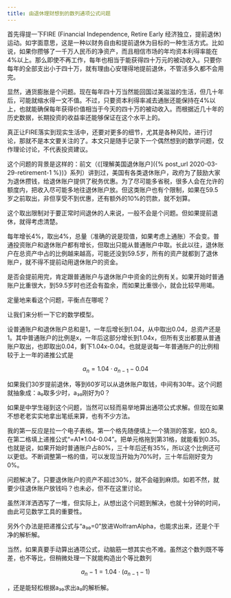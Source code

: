 ```yaml
---
title: 由退休理财想到的数列通项公式问题
---
```


首先得提一下FIRE (Financial Independence, Retire Early 经济独立，提前退休) 运动。如字面意思，这是一种以财务自由和提前退休为目标的一种生活方式。比如说，如果你攒够了一千万人民币的净资产，而且相信市场的年均资本利得率能在4%以上。那么即使不再工作，每年也相当于能获得四十万元的被动收入。只要你每年的全部支出小于四十万，就有理由心安理得地提前退休，不管活多久都不会用完。

显然，通货膨胀是个问题。现在每年四十万当然能回国过美滋滋的生活，但几十年后，可能就缩水得一文不值。不过，只要资本利得率减去通胀还能保持在4%以上，也就能确保每年获得价值相当于今天的四十万的被动收入。而根据近几十年的历史数据，长期投资的收益率还能够保证在这个水平上的。

真正让FIRE落实到现实生活中，还要对更多的细节，尤其是各种风险，进行讨论，那就不是本文要关注的了。本文只是随手记录下一个偶然想到的数学问题，仅作理论讨论，不代表投资建议。

这个问题的背景是这样的：前文（《[理解美国退休账户]({% post_url 2020-03-29-retirement-1 %})》系列）讲到过，美国有各类退休账户，政府为了鼓励大家为退休攒钱，给退休账户提供了税务优惠。为了尽可能多省税，很多人会在允许的额度内，把收入尽可能多地往退休账户放。但这类账户也有个限制，如果在59.5岁之前取出，非但享受不到优惠，还有额外的10%的罚款，就不划算。

这个取出限制对于要正常时间退休的人来说，一般不会是个问题。但如果提前退休，就得考虑清楚。

每年增长4%，取出4%，总量（准确的说是现值，如果考虑上通胀）不会变。普通投资账户和退休账户都有增长，但取出只能从普通账户中取。长此以往，退休账户在总资产中占的比例越来越高，可能还没到59.5岁，所有的资产就都到了退休账户，就不得不提前动用退休账户的资金。

是否会提前用完，肯定跟普通账户与退休账户中资金的比例有关。如果开始时普通账户比重很大，到59.5岁时也还会有盈余，而如果比重很小，就会比较早用竭。

定量地来看这个问题，平衡点在哪呢？

让我们来分析一下它的数学模型。

设普通账户和退休账户总和是1，一年后增长到1.04，从中取出0.04，总资产还是1。其中普通账户的比例是x，一年后这部分增长到1.04x，但所有支出都要从普通账户取出，也即取出0.04，剩下1.04x-0.04。也就是说每一年普通账户的比例相较于上一年的递推公式是


$$
a_n = 1.04 \cdot a_{n-1} - 0.04
$$



如果我们30岁提前退休，等到60岁可以从退休账户取钱，中间有30年。这个问题就抽象成：a₀取多少时，a₃₀刚好为0？

如果是中学生碰到这个问题，当然可以轻而易举地算出通项公式求解。但现在如果不想老老实实地拿出笔纸来算，也有不少方法。

我的第一反应是拉一个电子表格。第一个格先随便填上一个猜测的答案，如0.8。在第二格填上递推公式“=A1*1.04-0.04”。把单元格拖到第31格，就能看到0.35。也就是说，如果开始时普通账户占80%，三十年后还有35%，所以这个比例还可以更低。不断调整第一格的值，可以发现当开始为70%时，三十年后刚好变为0%。

问题解决了。只要退休账户的资产不超过30%，就不会碰到麻烦。如若不然，就要少往退休账户放钱吗？也未必，但不在这里讨论。

虽然洋洋洒洒写了一堆，但实际上，从想出这个问题到解决，也就十分钟的时间，由此可见数学工具的重要性。

另外个办法是把递推公式与“a₃₀=0”放进WolframAlpha，也能求出来，还是个干净的解析解。

当然，如果真要手动算出通项公式，动脑筋一想其实也不难。虽然这个数列既不等差，也不等比，但稍微处理一下就能构造出个等比数列


$$
a_n - 1 = 1.04 \cdot (a_{n-1} - 1)
$$

，还是能轻松根据a₃₀求出a₀的解析解。



